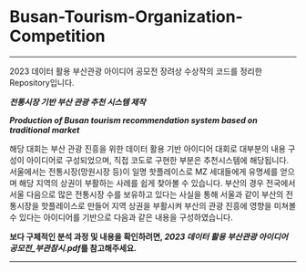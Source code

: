 # Busan-Tourism-Organization-Competition
---
2023 데이터 활용 부산관광 아이디어 공모전 장려상 수상작의 코드를 정리한 Repository입니다.

***전통시장 기반 부산 관광 추천 시스템 제작***

***Production of Busan tourism recommendation system based on traditional market***

해당 대회는 부산 관광 진흥을 위한 데이터 활용 기반 아이디어 대회로 대부분의 내용 구성이 아이디어로 구성되었으며, 직접 코도로 구현한 부분은 추천시스템에 해당됩니다. 
서울에서는 전통시장(망원시장 등)이 일명 핫플레이스로 MZ 세대들에게 유명세를 얻으며 해당 지역의 상권이 부활하는 사례를 쉽게 찾아볼 수 있습니다. 
부산의 경우 전국에서 서울 다음으로 많은 전통시장 수를 보유하고 있다는 사실을 통해 서울과 같이 부산의 전통시장을 핫플레이스로 만들어 지역 상권을 부활시켜 부산의 관광 진흥에
영향을 미쳐볼 수 있다는 아이디어를 기반으로 다음과 같은 내용을 구성하였습니다.

**보다 구체적인 분석 과정 및 내용을 확인하려면, *2023 데이터 활용 부산관광 아이디어 공모전_부관참시.pdf*를 참고해주세요.**

----

